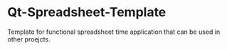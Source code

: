 # Qt-Spreadsheet-Template
Template for functional spreadsheet time application that can be used in other proejcts.
